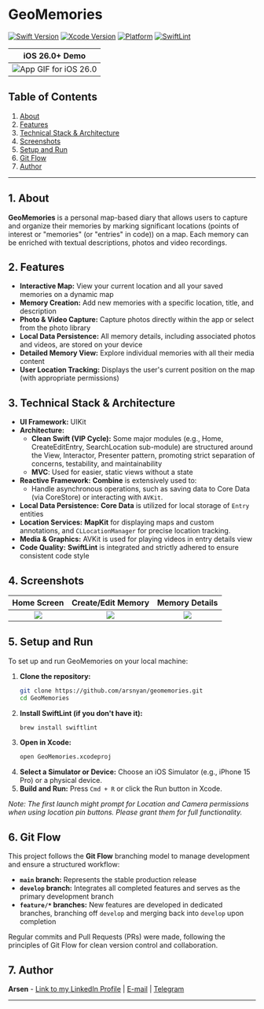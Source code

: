 # GeoMemories

[![Swift Version](https://img.shields.io/badge/Swift-6.2-orange.svg)](https://swift.org)
[![Xcode Version](https://img.shields.io/badge/Xcode-26%20beta-blue)](https://developer.apple.com/xcode/)
[![Platform](https://img.shields.io/badge/Platform-iOS%2016.0%2B-lightgrey.svg)](https://developer.apple.com/ios/)
[![SwiftLint](https://img.shields.io/badge/SwiftLint-enabled-brightgreen.svg)](https://github.com/realm/SwiftLint)

| iOS 26.0+ Demo |
| :---------: |
![App GIF for iOS 26.0](https://github.com/arsnyan/geomemories/blob/main/Demonstration%20iOS%2026.gif) |

## Table of Contents
1.  [About](#about)
2.  [Features](#features)
3.  [Technical Stack & Architecture](#technical-stack--architecture)
4.  [Screenshots](#screenshots)
5.  [Setup and Run](#setup-and-run)
7.  [Git Flow](#git-flow)
9.  [Author](#author)

---

## <a name="about"></a>1. About

**GeoMemories** is a personal map-based diary that allows users to capture and organize their memories by marking significant locations (points of interest or "memories" (or "entries" in code)) on a map. Each memory can be enriched with textual descriptions, photos and video recordings.

## <a name="features"></a>2. Features

*   **Interactive Map:** View your current location and all your saved memories on a dynamic map
*   **Memory Creation:** Add new memories with a specific location, title, and description
*   **Photo & Video Capture:** Capture photos directly within the app or select from the photo library
*   **Local Data Persistence:** All memory details, including associated photos and videos, are stored on your device
*   **Detailed Memory View:** Explore individual memories with all their media content
*   **User Location Tracking:** Displays the user's current position on the map (with appropriate permissions)

## <a name="technical-stack--architecture"></a>3. Technical Stack & Architecture

*   **UI Framework:** UIKit
*   **Architecture:**
    *   **Clean Swift (VIP Cycle):** Some major modules (e.g., Home, CreateEditEntry, SearchLocation sub-module) are structured around the View, Interactor, Presenter pattern, promoting strict separation of concerns, testability, and maintainability
    *   **MVC**: Used for easier, static views without a state
*   **Reactive Framework:** **Combine** is extensively used to:
    *   Handle asynchronous operations, such as saving data to Core Data (via CoreStore) or interacting with `AVKit`.
*   **Local Data Persistence:** **Core Data** is utilized for local storage of `Entry` entities
*   **Location Services:** **MapKit** for displaying maps and custom annotations, and `CLLocationManager` for precise location tracking.
*   **Media & Graphics:** AVKit is used for playing videos in entry details view
*   **Code Quality:** **SwiftLint** is integrated and strictly adhered to ensure consistent code style

## <a name="screenshots"></a>4. Screenshots

| Home Screen | Create/Edit Memory | Memory Details |
| :---------: | :----------------: | :------------: |
| ![](/Screenshots/HomeScreen.png) | ![](/Screenshots/EditScreen.png) | ![](/Screenshots/DetailsScreen.png) |

## <a name="setup-and-run"></a>5. Setup and Run

To set up and run GeoMemories on your local machine:

1.  **Clone the repository:**
    ```bash
    git clone https://github.com/arsnyan/geomemories.git
    cd GeoMemories
    ```
2.  **Install SwiftLint (if you don't have it):**
    ```bash
    brew install swiftlint
    ```
3.  **Open in Xcode:**
    ```bash
    open GeoMemories.xcodeproj
    ```
4.  **Select a Simulator or Device:** Choose an iOS Simulator (e.g., iPhone 15 Pro) or a physical device.
5.  **Build and Run:** Press `Cmd + R` or click the Run button in Xcode.

*Note: The first launch might prompt for Location and Camera permissions when using location pin buttons. Please grant them for full functionality.*

## <a name="git-flow"></a>6. Git Flow

This project follows the **Git Flow** branching model to manage development and ensure a structured workflow:

*   **`main` branch:** Represents the stable production release
*   **`develop` branch:** Integrates all completed features and serves as the primary development branch
*   **`feature/*` branches:** New features are developed in dedicated branches, branching off `develop` and merging back into `develop` upon completion

Regular commits and Pull Requests (PRs) were made, following the principles of Git Flow for clean version control and collaboration.

## <a name="author"></a>7. Author

**Arsen** - [Link to my LinkedIn Profile](https://www.linkedin.com/in/arsnyan/) | [E-mail](mailto:arsnyan.dev@gmail.com) | [Telegram](https://www.t.me/arsnyan)

---

